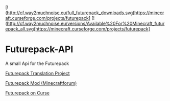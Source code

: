 [!(http://cf.way2muchnoise.eu/full_futurepack_downloads.svg)https://minecraft.curseforge.com/projects/futurepack]
[!(http://cf.way2muchnoise.eu/versions/Available%20For%20Minecraft_futurepack_all.svg)https://minecraft.curseforge.com/projects/futurepack]


# Futurepack-API
A small Api for the Futurepack

[Futurepack Translation Project](https://github.com/Wugand/FuturePack-Language)

[Futurepack Mod (Minecraftforum)](http://www.minecraftforum.net/forums/mapping-and-modding/minecraft-mods/2644868-futurepack-mod-discover-new-dimensions)

[Futurepack on Curse](http://mods.curse.com/mc-mods/minecraft/237333-futurepack#t1:description)
